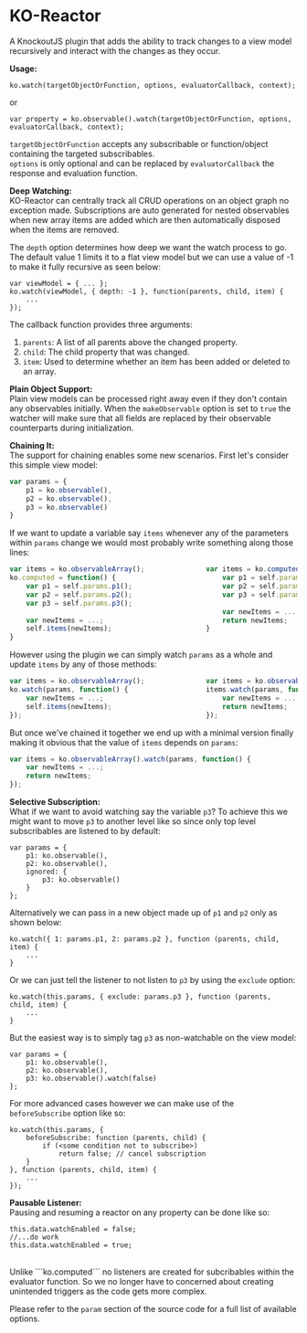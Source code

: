 KO-Reactor
===========

A KnockoutJS plugin that adds the ability to track changes to a view model recursively and interact with the changes as they occur.

<b>Usage:</b>

    ko.watch(targetObjectOrFunction, options, evaluatorCallback, context);

or

    var property = ko.observable().watch(targetObjectOrFunction, options, evaluatorCallback, context);


```targetObjectOrFunction``` accepts any subscribable or function/object containing the targeted subscribables.<br/>
```options``` is only optional and can be replaced by ```evaluatorCallback``` the response and evaluation function.

<b>Deep Watching:</b><br/>
KO-Reactor can centrally track all CRUD operations on an object graph no exception made. Subscriptions are 
auto generated for nested observables when new array items are added which are then automatically disposed when the items are removed.

The ```depth``` option determines how deep we want the watch process to go. The default value 1 limits it to a flat view model but we can use a value of -1 to make it fully recursive as seen below:

	var viewModel = { ... };
	ko.watch(viewModel, { depth: -1 }, function(parents, child, item) {
		...
	});
	
The callback function provides three arguments:<br/>
1. ```parents```: A list of all parents above the changed property.<br/>
2. ```child```: The child property that was changed.<br/>
3. ```item```: Used to determine whether an item has been added or deleted to an array.

<b>Plain Object Support:</b><br/>
Plain view models can be processed right away even if they don't contain any observables initially. When the ```makeObservable``` option is set to ```true``` the watcher will make sure that all fields are replaced by their observable counterparts during initialization.

<b>Chaining It:</b><br/>
The support for chaining enables some new scenarios. First let's consider this simple view model:
```js
var params = {
    p1 = ko.observable(),
    p2 = ko.observable(),
    p3 = ko.observable()
}
```
If we want to update a variable say ```items``` whenever any of the parameters 
within ```params``` change we would most probably write something along those lines:
```js
var items = ko.observableArray();               var items = ko.computed(function() {
ko.computed = function() {                          var p1 = self.params.p1();
    var p1 = self.params.p1();                      var p2 = self.params.p2();
    var p2 = self.params.p2();                      var p3 = self.params.p3();
    var p3 = self.params.p3();                  
                                                    var newItems = ...;
    var newItems = ...;                             return newItems;
    self.items(newItems);                       }
}                                       
```
However using the plugin we can simply watch ```params``` as a whole and update  ```items``` by any of those methods:
```js
var items = ko.observableArray();               var items = ko.observableArray();
ko.watch(params, function() {                   items.watch(params, function() {    
    var newItems = ...;                             var newItems = ...;                 
    self.items(newItems);                           return newItems;                    
});                                             }); 
```
But once we've chained it together we end up with a minimal version finally making it obvious that the value of ```items``` depends on ```params```:
```js
var items = ko.observableArray().watch(params, function() {
    var newItems = ...;
    return newItems;    
});    
```

<b>Selective Subscription:</b><br/>
What if we want to avoid watching say the variable ```p3```? 
To achieve this we might want to move ```p3``` to another level like so since only top level subscribables are listened to by default:

    var params = {
        p1: ko.observable(),
        p2: ko.observable(),
        ignored: {
            p3: ko.observable() 
        }
    };

Alternatively we can pass in a new object made up of ```p1``` and ```p2``` only as shown below:

    ko.watch({ 1: params.p1, 2: params.p2 }, function (parents, child, item) {
        ...
    }

Or we can just tell the listener to not listen to ```p3``` by using the ```exclude``` option:

    ko.watch(this.params, { exclude: params.p3 }, function (parents, child, item) {
        ...
    }

But the easiest way is to simply tag ```p3``` as non-watchable on the view model:

    var params = {
        p1: ko.observable(),
        p2: ko.observable(),
        p3: ko.observable().watch(false) 
    };

For more advanced cases however we can make use of the ```beforeSubscribe``` option like so:

    ko.watch(this.params, {
        beforeSubscribe: function (parents, child) {
            if (<some condition not to subscribe>)
                return false; // cancel subscription
        }
    }, function (parents, child, item) {
		...
    });

<b>Pausable Listener:</b><br/>
Pausing and resuming a reactor on any property can be done like so:

    this.data.watchEnabled = false;
    //...do work
    this.data.watchEnabled = true;
    
<br/>
Unlike ```ko.computed``` no listeners are created for subcribables within the evaluator function. 
So we no longer have to concerned about creating unintended triggers as the code gets more complex.

Please refer to the ```param``` section of the source code for a full list of available options.



